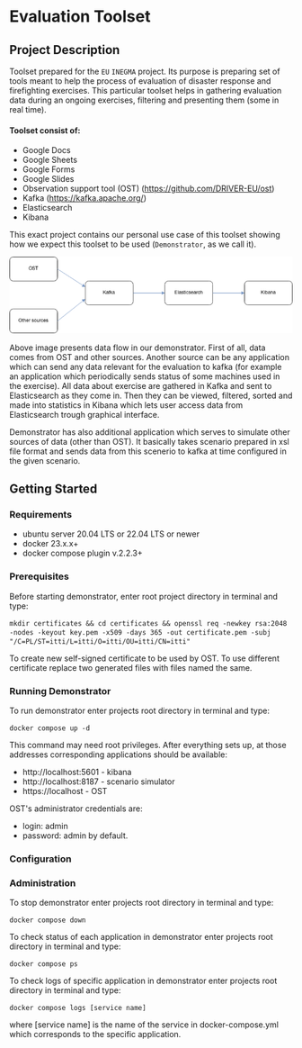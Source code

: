 # Evaluation Toolset

## Project Description
Toolset prepared for the `EU` `INEGMA` project. Its purpose is preparing set of tools meant to help the process of
evaluation of disaster response and firefighting exercises. This particular toolset helps in gathering evaluation data
during an ongoing exercises, filtering and presenting them (some in real time).

#### Toolset consist of:
 - Google Docs
 - Google Sheets
 - Google Forms
 - Google Slides 
 - Observation support tool (OST) (https://github.com/DRIVER-EU/ost)
 - Kafka (https://kafka.apache.org/)
 - Elasticsearch
 - Kibana

This exact project contains our personal use case of this toolset showing how we expect this toolset to be used 
(`Demonstrator`, as we call it).

![Demonstator data flow diagram.png](images%2FDemonstator%20data%20flow%20diagram.png)

Above image presents data flow in our demonstrator. First of all, data comes from OST and other sources. Another source
can be any application which can send any data relevant for the evaluation to kafka (for example an application which 
periodically sends status of some machines used in the exercise). All data about exercise are gathered in Kafka and sent
to Elasticsearch as they come in. Then they can be viewed, filtered, sorted and made into statistics in Kibana which
lets user access data from Elasticsearch trough graphical interface.

Demonstrator has also additional application which serves to simulate other sources of data (other than OST). It 
basically takes scenario prepared in xsl file format and sends data from this scenerio to kafka at time configured 
in the given scenario.

## Getting Started
### Requirements
- ubuntu server 20.04 LTS or 22.04 LTS or newer
- docker 23.x.x+
- docker compose plugin v.2.2.3+
### Prerequisites
Before starting demonstrator, enter root project directory in terminal and type:
```shell
mkdir certificates && cd certificates && openssl req -newkey rsa:2048 -nodes -keyout key.pem -x509 -days 365 -out certificate.pem -subj "/C=PL/ST=itti/L=itti/O=itti/OU=itti/CN=itti"
```
To create new self-signed certificate to be used by OST. To use different certificate replace two generated files with
files named the same.

### Running Demonstrator
To run demonstrator enter projects root directory in terminal and type:
```shell
docker compose up -d
```
This command may need root privileges.
After everything sets up, at those addresses corresponding applications should be available:
- http://localhost:5601 - kibana
- http://localhost:8187 - scenario simulator
- https://localhost - OST

OST's administrator credentials are:
- login: admin
- password: admin
by default.

### Configuration


### Administration
To stop demonstrator enter projects root directory in terminal and type:
```shell
docker compose down
```

To check status of each application in demonstrator enter projects root directory in terminal and type:
```shell
docker compose ps
```

To check logs of specific application in demonstrator enter projects root directory in terminal and type:
```shell
docker compose logs [service name]
```
where [service name] is the name of the service in docker-compose.yml which corresponds to the specific application.
